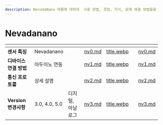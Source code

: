 ```yaml
---
description: NevadaNano 제품에 대하여  사용 방법, 경험, 지식, 문제 해결 방법들을 공유하고있습니다.
---
```


# Nevadanano

<table data-column-title-hidden data-view="cards"><thead><tr><th></th><th></th><th></th><th data-hidden data-type="content-ref"></th><th data-hidden data-card-cover data-type="files"></th><th data-hidden data-type="content-ref"></th><th data-hidden data-card-target data-type="content-ref"></th></tr></thead>
<tbody>
<tr><td><strong>센서 특징</strong></td>
<td>Nevadanano</td>
<td></td>
<td><a href="nv0.md">nv0.md</a></td>
<td><a href="image/title.webp">title.webp</a></td>
<td></td>
<td><a href="nv0.md">nv0.md</a></td></tr>

<tr><td><strong>디바이스 연결 방법</strong></td>
<td>아두이노 연동</td>
<td></td>
<td><a href="nv1.md">nv1.md</a></td>
<td><a href="image/title.webp">title.webp</a></td>
<td></td>
<td><a href="nv1.md">nv1.md</a></td></tr>

<tr><td><strong>통신 프로토콜</strong></td>
<td>상세 설명</td>
<td></td>
<td><a href="nv2.md">nv2.md</a></td>
<td><a href="image/title.webp">title.webp</a></td>
<td></td>
<td><a href="nv2.md">nv2.md</a></td></tr>

<tr><td><strong>Version 변경사항</strong></td>
<td>3.0, 4.0, 5.0 </td>
<td>디지털, 아날로그</td>
<td><a href="nv3.md">nv3.md</a></td>
<td><a href="image/title.webp">title.webp</a></td>
<td></td>
<td><a href="nv3.md">nv3.md</a></td></tr>

</tbody></table>
